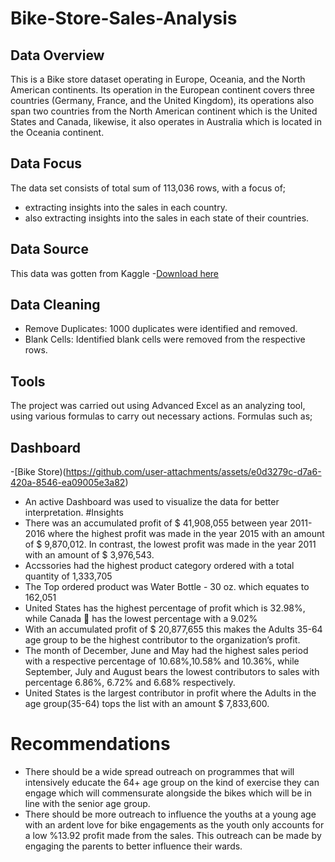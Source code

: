 # Bike-Store-Sales-Analysis
## Data Overview
This is a Bike store dataset operating in Europe, Oceania, and the North American continents. Its operation in the European continent covers three countries (Germany, France, and the United Kingdom), its operations also span two countries from the North American continent which is the United States and Canada, likewise, it also operates in Australia which is located in the Oceania continent.
## Data Focus
The data set consists of total sum of 113,036 rows, with a focus of;
- extracting insights into the sales in each country.
- also extracting insights into the sales in each state of their countries.
## Data Source
This data was gotten from Kaggle
-[Download here](https://www.kaggle.com/datasets/prepinstaprime/europe-bike-store-sales)
## Data Cleaning
- Remove Duplicates: 1000 duplicates were identified and removed.
- Blank Cells: Identified blank cells were removed from the respective rows.
## Tools
The project was carried out using Advanced Excel as an analyzing tool, using various formulas to carry out necessary actions. Formulas such as;

## Dashboard
-[Bike Store)(https://github.com/user-attachments/assets/e0d3279c-d7a6-420a-8546-ea09005e3a82)

- An active Dashboard was used to visualize the data for better interpretation.
#Insights
- There was an accumulated profit of $ 41,908,055 between year 2011-2016 where the highest profit was made in the year 2015 with an amount of $ 9,870,012. In contrast, the lowest profit was made in the year 2011 with an amount of $ 3,976,543.
- Accssories had the highest product category ordered with a total quantity of 1,333,705 
- The Top ordered product was Water Bottle - 30 oz. which equates to 162,051 
- United States has the highest percentage of profit which is 32.98%, while Canada 🍁 has the lowest percentage with a 9.02%
- With an accumulated profit of $ 20,877,655 this makes the Adults 35-64 age group to be the highest contributor to the organization’s profit.
- The month of December, June and May had the highest sales period with a respective percentage of 10.68%,10.58% and 10.36%, while September, July and August bears the lowest contributors to sales with percentage 6.86%, 6.72% and 6.68% respectively.
- United States is the largest contributor in profit where the Adults in the age group(35-64) tops the list with an amount  $ 7,833,600.
# Recommendations
- There should be a wide spread outreach on programmes that will intensively educate the 64+ age group on the kind of exercise they can engage which will commensurate alongside the bikes which will be in line with the senior age group.
- There should be more outreach to influence the youths at a young age with an ardent love for bike engagements as the youth only accounts for a low %13.92 profit made from the sales. This outreach can be made by engaging the parents to better influence their wards.

